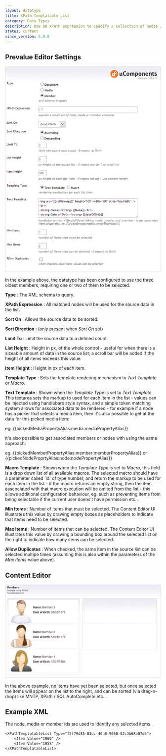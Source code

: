 ```yaml
---
layout: datatype
title: XPath Templatable List
category: Data Types
description: Use an XPath expression to specify a collection of nodes / media or members can be selected, this collection can be sorted and limited and the markup for each item defined by simple text template.
status: current
since_version: 6.0.0
---
```


## Prevalue Editor Settings

![Prevalue Editor](PreValueEditor.png)

In the example above, the datatype has been configured to use the three oldest members, requiring one or two of them to be selected.

**Type** : The XML schema to query.

**XPath Expression** : All matched nodes will be used for the source data in the list.

**Sort On** : Allows the source data to be sorted.

**Sort Direction** : (only present when _Sort On_ set)

**Limit To** : Limit the source data to a defined count.

**List Height** : Height in px, of the whole control - useful for when there is a sizeable amount of data in the source list; a scroll bar will be added if the height of all items exceeds this value.

**Item Height** : Height in px of each item.

**Template Type** : Sets the template rendering mechanism to _Text Template_ or _Macro_.

**Text Template** : Shown when the _Template Type_ is set to _Text Template_. This textarea sets the markup to used for each item in the list - values can be injected using handlebars style syntax, and a simple token matching system allows for associated data to be rendered - for example if a node has a picker that selects a media item, then it's also possible to get at the data for this picked media item:

eg. \{\{pickedMediaPropertyAlias:media:mediaPropertyAlias\}\}

it's also possible to get associated members or nodes with using the same approach:

eg. \{\{pickedMemberPropertyAlias:member:memberPropertyAlias\}\}
or  \{\{pickedNodeProprtyAlias:node:nodePropertyAlias\}\}
	

**Macro Template** : Shown when the _Template Type_ is set to _Macro_, this field is a drop down list of all available macros. The selected macro should have a parameter called 'id' of type number, and return the markup to be used for each item in the list - if the macro returns an empty string, then the item asscociated with that macro execution will be omited from the list - this allows additional configuration behaviour, eg. such as preventing items from being selectable if the current user doens't have permission etc...

**Min Items** : Number of items that must be selected. The Content Editor UI illustrates this value by drawing empty boxes as placeholders to indicate that items need to be selected.

**Max Items** : Number of items that can be selected. The Content Editor UI illustrates this value by drawing a bounding box around the selected list on the right to indicate how many items can be selected.

**Allow Duplicates** : When checked, the same item in the source list can be selected multipe times (assuming this is also within the parameters of the _Max Items_ value above).


## Content Editor

![Content Editor](DataEditor.png)

In the above example, no items have yet been selected, but once selected the items will appear on the list to the right, and can be sorted (via drag-n-drop) like MNTP, XPath / SQL AutoComplete etc...


## Example XML

The node, media or member ids are used to identify any selected items.

	<XPathTemplatableList Type="f5f79d85-83dc-40a8-9050-52c3b68b07d6">
		<Item Value="1060" />
		<Item Value="1058" />
	</XPathTemplatableList>
